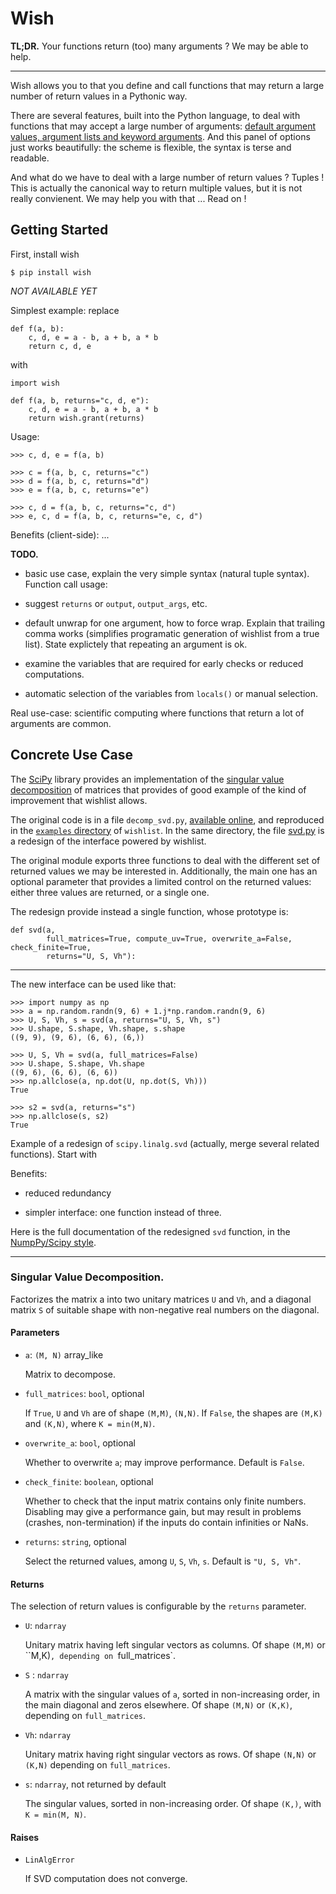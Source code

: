 
Wish
================================================================================

**TL;DR.** Your functions return (too) many arguments ? We may be able to help.

-----

Wish allows you to that you define and call functions that may
return a large number of return values in a Pythonic way.

There are several features, built into the Python language, to deal with
functions that may accept a large number of arguments: [default argument values, 
argument lists and keyword arguments][arguments]. And this panel of options
just works beautifully: the scheme is flexible, the syntax is terse and readable.

[arguments]: https://docs.python.org/2/tutorial/controlflow.html#more-on-defining-functions

And what do we have to deal with a large number of return values ? Tuples !
This is actually the canonical way to return multiple values, but it is not
really convienent. We may help you with that ... Read on !


Getting Started
--------------------------------------------------------------------------------

First, install wish

    $ pip install wish

*NOT AVAILABLE YET*

Simplest example: replace

  
    def f(a, b):
        c, d, e = a - b, a + b, a * b
        return c, d, e

with

    import wish

    def f(a, b, returns="c, d, e"):
        c, d, e = a - b, a + b, a * b
        return wish.grant(returns)


Usage:

    >>> c, d, e = f(a, b) 

    >>> c = f(a, b, c, returns="c")
    >>> d = f(a, b, c, returns="d")
    >>> e = f(a, b, c, returns="e")

    >>> c, d = f(a, b, c, returns="c, d")
    >>> e, c, d = f(a, b, c, returns="e, c, d")    

Benefits (client-side): ...


**TODO.**

  - basic use case, explain the very simple syntax (natural tuple syntax).
    Function call usage:

  - suggest `returns` or `output`, `output_args`, etc.

  - default unwrap for one argument, how to force wrap. Explain that trailing
    comma works (simplifies programatic generation of wishlist from a true 
    list). State explictely that repeating an argument is ok.

  - examine the variables that are required for early checks or 
    reduced computations.

  - automatic selection of the variables from `locals()` or
    manual selection.


Real use-case: scientific computing where functions that return a lot of
arguments are common.

Concrete Use Case
--------------------------------------------------------------------------------

The [SciPy](http://www.scipy.org/) library provides an implementation of 
the [singular value decomposition][svd] of matrices that provides of good
example of the kind of improvement that wishlist allows. 

The original code is in a file `decomp_svd.py`, [available online][decomp_svd.py], 
and reproduced in the [`examples` directory][examples] of `wishlist`. In the
same directory, the file [svd.py] is a redesign of the interface powered by
wishlist.

[svd]: http://en.wikipedia.org/wiki/Singular_value_decomposition
[decomp_svd.py]: https://github.com/scipy/scipy/blob/master/scipy/linalg/decomp_svd.py
[examples]: https://github.com/boisgera/wishlist/tree/master/examples
[svd.py]: https://github.com/boisgera/wishlist/tree/master/examples/svd.py

The original module exports three functions to deal with the different set of
returned values we may be interested in. Additionally, the main one has an 
optional parameter that provides a limited control on the returned values:
either three values are returned, or a single one.

The redesign provide instead a single function, whose prototype is:

    def svd(a, 
            full_matrices=True, compute_uv=True, overwrite_a=False, check_finite=True,
            returns="U, S, Vh"):


-----

The new interface can be used like that:

    >>> import numpy as np
    >>> a = np.random.randn(9, 6) + 1.j*np.random.randn(9, 6)
    >>> U, S, Vh, s = svd(a, returns="U, S, Vh, s")
    >>> U.shape, S.shape, Vh.shape, s.shape
    ((9, 9), (9, 6), (6, 6), (6,))

    >>> U, S, Vh = svd(a, full_matrices=False)
    >>> U.shape, S.shape, Vh.shape
    ((9, 6), (6, 6), (6, 6))
    >>> np.allclose(a, np.dot(U, np.dot(S, Vh)))
    True

    >>> s2 = svd(a, returns="s")
    >>> np.allclose(s, s2)
    True




Example of a redesign of `scipy.linalg.svd` (actually, merge several
related functions). Start with 

Benefits:


  - reduced redundancy

  - simpler interface: one function instead of three.




Here is the full documentation of the redesigned `svd` function, 
in the [NumpPy/Scipy style][numpy-doc].

[numpy-doc]: https://github.com/numpy/numpy/blob/master/doc/HOWTO_DOCUMENT.rst.txt

-----

### Singular Value Decomposition.

Factorizes the matrix a into two unitary matrices `U` and `Vh`, and
a diagonal matrix `S` of suitable shape with non-negative real 
numbers on the diagonal.
    

#### Parameters

  - `a`: `(M, N)` array_like

    Matrix to decompose.

  - `full_matrices`: `bool`, optional
    
    If `True`, `U` and `Vh` are of shape `(M,M)`, `(N,N)`.
    If `False`, the shapes are `(M,K)` and `(K,N)`, where `K = min(M,N)`.

  - `overwrite_a`: `bool`, optional
      
     Whether to overwrite `a`; may improve performance.
     Default is `False`.

  - `check_finite`: `boolean`, optional
    
    Whether to check that the input matrix contains only finite numbers.
    Disabling may give a performance gain, but may result in problems
    (crashes, non-termination) if the inputs do contain infinities or NaNs.

  - `returns`: `string`, optional 
     
    Select the returned values, among `U`, `S`, `Vh`, `s`.
    Default is `"U, S, Vh"`.

#### Returns

The selection of return values is configurable by the `returns` parameter.

  - `U`: `ndarray`

    Unitary matrix having left singular vectors as columns.
    Of shape `(M,M)` or ``M,K)`, depending on `full_matrices`.

  - `S` : `ndarray`

    A matrix with the singular values of `a`, sorted in non-increasing
    order, in the main diagonal and zeros elsewhere.
    Of shape `(M,N)` or `(K,K)`, depending on `full_matrices`.

  - `Vh`: `ndarray`
     
    Unitary matrix having right singular vectors as rows.
    Of shape `(N,N)` or `(K,N)` depending on `full_matrices`.
    
  - `s`: `ndarray`, not returned by default
            
    The singular values, sorted in non-increasing order.
    Of shape `(K,)`, with `K = min(M, N)`.

#### Raises

  - `LinAlgError`

    If SVD computation does not converge.

